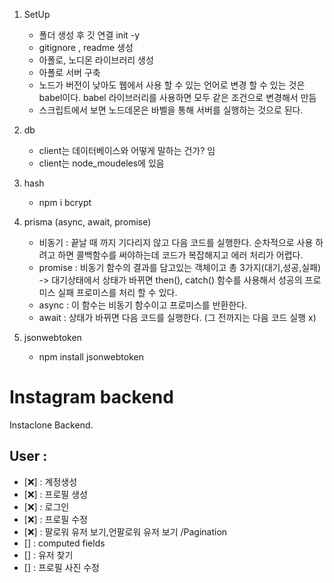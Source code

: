 1. SetUp

   - 폴더 생성 후 깃 연결 init -y
   - gitignore , readme 생성
   - 아폴로, 노디몬 라이브러리 생성
   - 아폴로 서버 구축
   - 노드가 버전이 낮아도 웹에서 사용 할 수 있는 언어로 변경 할 수 있는 것은 babel이다. babel 라이브러리를 사용하면 모두 같은 조건으로 변경해서 만듬
   - 스크립트에서 보면 노드데몬은 바벨을 통해 서버를 실행하는 것으로 된다.

2. db

   - client는 데이터베이스와 어떻게 말하는 건가? 임
   - client는 node_moudeles에 있음

3. hash

   - npm i bcrypt

4. prisma (async, await, promise)

   - 비동기 : 끝날 때 까지 기다리지 않고 다음 코드를 실행한다. 순차적으로 사용 하려고 하면 콜백함수를 써야하는데 코드가 복잡해지고 에러 처리가 어렵다.
   - promise : 비동기 함수의 결과를 담고있는 객체이고 총 3가지(대기,성공,실패) -> 대기상태에서 상태가 바뀌면 then(), catch() 함수를 사용해서 성공의 프로미스 실패 프로미스를 처리 할 수 있다.
   - async : 이 함수는 비동기 함수이고 프로미스를 반환한다.
   - await : 상태가 바뀌면 다음 코드를 실행한다. (그 전까지는 다음 코드 실행 x)

5. jsonwebtoken
   - npm install jsonwebtoken

# Instagram backend

Instaclone Backend.

## User :

- [❌] : 계정생성
- [❌] : 프로필 생성
- [❌] : 로그인
- [❌] : 프로필 수정
- [❌] : 팔로워 유저 보기,언팔로워 유저 보기 /Pagination
- [] : computed fields
- [] : 유저 찾기
- [] : 프로필 사진 수정
